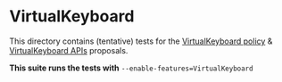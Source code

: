 # VirtualKeyboard
This directory contains (tentative) tests for the [VirtualKeyboard policy](https://github.com/MicrosoftEdge/MSEdgeExplainers/blob/main/VirtualKeyboardPolicy/explainer.md) & [VirtualKeyboard APIs](https://github.com/MicrosoftEdge/MSEdgeExplainers/blob/main/VirtualKeyboardAPI/explainer.md) proposals.

**This suite runs the tests with** `--enable-features=VirtualKeyboard`